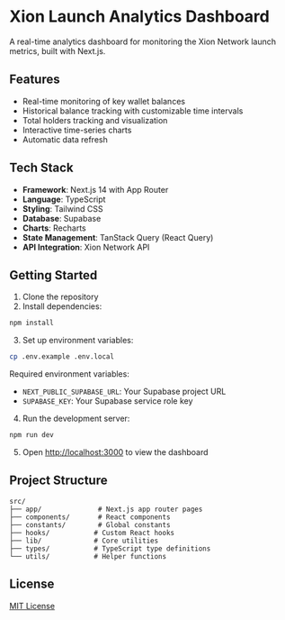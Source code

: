 # Xion Launch Analytics Dashboard

A real-time analytics dashboard for monitoring the Xion Network launch metrics, built with Next.js.

## Features

- Real-time monitoring of key wallet balances
- Historical balance tracking with customizable time intervals
- Total holders tracking and visualization
- Interactive time-series charts
- Automatic data refresh

## Tech Stack

- **Framework**: Next.js 14 with App Router
- **Language**: TypeScript
- **Styling**: Tailwind CSS
- **Database**: Supabase
- **Charts**: Recharts
- **State Management**: TanStack Query (React Query)
- **API Integration**: Xion Network API

## Getting Started

1. Clone the repository
2. Install dependencies:

```bash
npm install
```

3. Set up environment variables:

```bash
cp .env.example .env.local
```

Required environment variables:

- `NEXT_PUBLIC_SUPABASE_URL`: Your Supabase project URL
- `SUPABASE_KEY`: Your Supabase service role key

4. Run the development server:

```bash
npm run dev
```

5. Open [http://localhost:3000](http://localhost:3000) to view the dashboard

## Project Structure

```
src/
├── app/              # Next.js app router pages
├── components/       # React components
├── constants/        # Global constants
├── hooks/           # Custom React hooks
├── lib/             # Core utilities
├── types/           # TypeScript type definitions
└── utils/           # Helper functions
```

## License

[MIT License](LICENSE)
